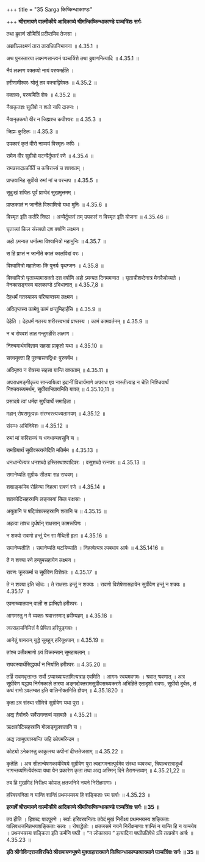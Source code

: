 +++
title = "35 Sarga किष्किन्धाकाण्डः"

+++
**श्रीरामायणे वाल्मीकीये आदिकाव्ये श्रीमत्किष्किन्धाकाण्डे पञ्चत्रिंशः सर्गः**

तथा ब्रुवाणं सौमित्रिं प्रदीप्तमिव तेजसा ।

अब्रवील्लक्ष्मणं तारा ताराधिपनिभानना ॥ 4.35.1 ॥

अथ पुनस्तारया लक्ष्मणसान्त्वनं पञ्चत्रिंशे तथा ब्रुवाणमित्यादि ॥ 4.35.1 ॥

नैवं लक्ष्मण वक्तव्यो नायं परुषमर्हति ।

हरीणामीश्वरः श्रोतुं तव वक्त्राद्विषेषतः ॥ 4.35.2 ॥

वक्तव्यः, परुषमिति शेषः ॥ 4.35.2 ॥

नैवाकृतज्ञः सुग्रीवो न शठो नापि दारुणः ।

नैवानृतकथो वीर न जिह्मश्च कपीश्वरः ॥ 4.35.3 ॥

जिह्मः कुटिलः ॥ 4.35.3 ॥

उपकारं कृतं वीरो नाप्ययं विस्मृतः कपिः ।

रामेण वीर सुग्रीवो यदन्यैर्दुष्करं रणे ॥ 4.35.4 ॥

रामप्रसादात्कीर्तिं च कपिराज्यं च शाश्वतम् ।

प्राप्तवानिह सुग्रीवो रुमां मां च परन्तप ॥ 4.35.5 ॥

सुदुःखं शयितः पूर्वं प्राप्येदं सुखमुत्तमम् ।

प्राप्तकालं न जानीते विश्वामित्रो यथा मुनिः ॥ 4.35.6 ॥

विस्मृत इति कर्तरि निष्ठा । अन्यैर्दुष्करं तम् उपकारं न विस्मृत इति योजना ॥ 4.35.46 ॥

घृताच्यां किल संसक्तो दश वर्षाणि लक्ष्मण ।

अहो ऽमन्यत धर्मात्मा विश्वामित्रो महामुनिः ॥ 4.35.7 ॥

स हि प्राप्तं न जानीते कालं कालविदां वरः ।

विश्वामित्रो महातेजाः किं पुनर्यः पृथग्जनः ॥ 4.35.8 ॥

विश्वामित्रो घृताच्यामासक्तो दश वर्षाणि अहो ऽमन्यत दिनममन्यत । घृताचीशब्देनात्र मेनकैवोच्यते । मेनकासङ्गस्य बालकाण्डे ऽभिधानात् ॥ 4.35.7,8 ॥

देहधर्मं गतस्यास्य परिश्रान्तस्य लक्ष्मण ।

अवितृप्तस्य कामेषु कामं क्षन्तुमिहार्हसि ॥ 4.35.9 ॥

देहेति । देहधर्मं गतस्य शरीरस्वभावं प्राप्तस्य । कामं कामवर्तनम् ॥ 4.35.9 ॥

न च रोषवशं तात गन्तुमर्हसि लक्ष्मण ।

निश्चयार्थमविज्ञाय सहसा प्राकृतो यथा ॥ 4.35.10 ॥

सत्त्वयुक्ता हि पुरुषास्त्वद्विधाः पुरुषर्षभ ।

अविमृश्य न रोषस्य सहसा यान्ति वश्यताम् ॥ 4.35.11 ॥

अपराधमङ्गीकृत्य सान्त्वयित्वा इदानीं विचार्यमाणे अपराध एव नास्तीत्याह न चेति निश्चियार्थं निश्चयरूपमर्थम्, सुग्रीवाभिप्रायमिति यावत् ॥ 4.35.10,11 ॥

प्रसादये त्वां धर्मज्ञ सुग्रीवार्थे समाहिता ।

महान् रोषसमुत्पन्नः संरम्भस्त्यज्यतामयम् ॥ 4.35.12 ॥

संरम्भः अभिनिवेशः ॥ 4.35.12 ॥

रुमां मां करिराज्यं च धनधान्यवसूनि च ।

रामप्रियार्थं सुग्रीवस्त्यजेदिति मतिर्मम ॥ 4.35.13 ॥

धनधान्येत्यत्र धनशब्दो हस्तिरथाश्वादिपरः । वसुशब्दो रत्नपरः ॥ 4.35.13 ॥

समानेष्यति सुग्रीवः सीतया सह राघवम् ।

शशाङ्कमिव रोहिण्या निहत्वा रावणं रणे ॥ 4.35.14 ॥

शतकोटिसहस्राणि लङ्कायां किल राक्षसाः ।

अयुतानि च षट्त्रिंशत्सहस्राणि शतानि च ॥ 4.35.15 ॥

अहत्वा तांश्च दुर्धर्षान् राक्षसान् कामरूपिणः ।

न शक्यो रावणो हन्तुं येन सा मैथिली हृता ॥ 4.35.16 ॥

समानेष्यतीति । समानेष्यति घटयिष्याति । निहत्वेत्यत्र ल्पबभाव आर्षः ॥ 4.35.1416 ॥

ते न शक्या रणे हन्तुमसहायेन लक्ष्मण ।

रावणः क्रूरकर्मा च सुग्रीवेण विशेषतः ॥ 4.35.17 ॥

ते न शक्या इति च्छेदः । ते राक्षसाः हन्तुं न शक्याः । रावणो विशेषेणासहायेन सुग्रीवेण हन्तुं न शक्यः ॥ 4.35.17 ॥

एवमाख्यातवान् वाली स ह्यभिज्ञो हरीश्वरः ।

आगमस्तु न मे व्यक्तः श्रवात्तस्माद् ब्रवीम्यहम् ॥ 4.35.18 ॥

त्वत्सहायनिमित्तं वै प्रेषिता हरिपुङ्गवाः ।

आनेतुं वानरान् युद्धे सुबहून् हरियूथपान् ॥ 4.35.19 ॥

तांश्च प्रतीक्षमाणो ऽयं विक्रान्तान् सुमहाबलान् ।

राघवस्यार्थसिद्ध्यर्थं न निर्याति हरीश्वरः ॥ 4.35.20 ॥

तर्हि रावणवृत्तान्तः सर्वो ऽप्याख्यायतामित्यत्राह एवमिति । आगमः स्वयमवगमः । श्रवात् श्रवणात् । अत्र सुग्रीवेण यद्धाय निर्गमकाले तारया अङ्गदोक्तरामसुग्रीवसख्यकरणे अभिहिते एतादृशो रावणः, सुग्रीवो दुर्बलः, तं कथं रामो ऽवलम्बत इति वालिनोक्तमिति ज्ञेयम् ॥ 4.35.1820 ॥

कृता ऽत्र संस्था सौमित्रे सुग्रीवेण यथा पुरा ।

अद्य तैर्वानरैः सर्वैरागन्तव्यं महाबलैः ॥ 4.35.21 ॥

ऋक्षकोटिसहस्राणि गोलाङ्गूलशतानि च ।

अद्य त्वामुपयास्यन्ति जहि कोपमरिन्दम ।

कोट्यो ऽनेकास्तु काकुत्स्थ कपीनां दीप्ततेजसाम् ॥ 4.35.22 ॥

कृतेति । अत्र सीतान्वेषणकार्यविषये सुग्रीवेण पुरा त्वदागमनात्पूर्वमेव संस्था व्यवस्था, त्रिपञ्चरात्रादूर्ध्वं नागन्तव्यमित्येवंरूपा यथा येन प्रकारेण कृता तथा अद्य अस्मिन् दिने तैरागन्तव्यम् ॥ 4.35.21,22 ॥

तव हि मुखमिदं निरीक्ष्य कोपात् क्षतजनिभे नयने निरीक्षमाणाः ।

हरिवरवनिता न यान्ति शान्तिं प्रथमभयस्य हि शङ्किताः स्म सर्वाः ॥ 4.35.23 ॥

**इत्यार्षे श्रीरामायणे वाल्मीकीये आदिकाव्ये श्रीमत्किष्किन्धाकाण्डे पञ्चत्रिंशः सर्गः ॥ 35 ॥**

तव हीति । हिशब्दः पादपूरणे । सर्वाः हरिवरवनिताः तवेदं मुखं निरीक्ष्य प्रथमभयस्य शङ्किताः वालिवधजनितभयशङ्किताः सत्यः । रोषाद्धेतोः । क्षतजसमे नयने निरीक्षमाणाः शान्तिं न यान्ति हि न यान्त्येव । प्रथमभयस्य शङ्किता इति कर्मणि षष्ठी । “न लोकाव्यय ” इत्यादिना षष्ठीप्रतिषेधे ऽपि तत्प्रयोग आर्षः ॥ 4.35.23 ॥

**इति श्रीगोविन्दराजविरचिते श्रीरामायणभूषणे मुक्ताहाराख्याने किष्किन्धाकाण्डव्याख्याने पञ्चत्रिंशः सर्गः ॥ 35 ॥**
